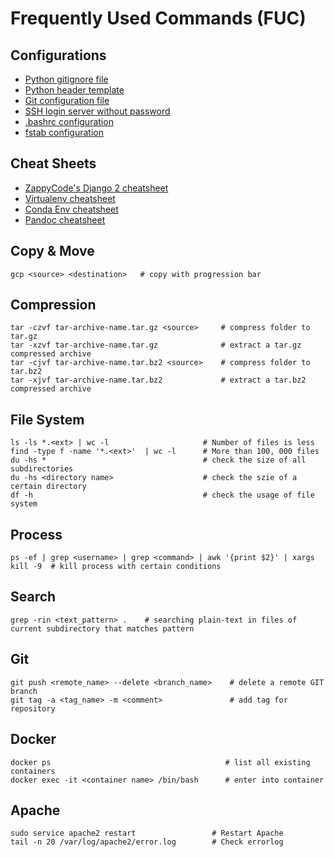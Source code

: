 # Frequently Used Commands (FUC)

## Configurations
* [Python gitignore file](config/python.gitignore)
* [Python header template](config/python.header)
* [Git configuration file](config/git.config)
* [SSH login server without password](config/ssh_login_no_passwd.md)
* [.bashrc configuration](config/bashrc.config)
* [fstab configuration](config/fstab.config)

## Cheat Sheets
* [ZappyCode's Django 2 cheatsheet](cheatsheets/django/Django2-Cheat-Sheet.pdf)
* [Virtualenv cheatsheet](cheatsheets/VirtualenvCheatSheet.md)
* [Conda Env cheatsheet](cheatsheets/CondaEnvCheatSheet.md)
* [Pandoc cheatsheet](cheatsheets/PandocCheatSheet.md)

## Copy & Move
```
gcp <source> <destination>   # copy with progression bar
```

## Compression
```
tar -czvf tar-archive-name.tar.gz <source>     # compress folder to tar.gz
tar -xzvf tar-archive-name.tar.gz              # extract a tar.gz compressed archive
tar -cjvf tar-archive-name.tar.bz2 <source>    # compress folder to tar.bz2
tar -xjvf tar-archive-name.tar.bz2             # extract a tar.bz2 compressed archive
```

## File System
```
ls -ls *.<ext> | wc -l                     # Number of files is less
find -type f -name '*.<ext>'  | wc -l      # More than 100, 000 files
du -hs *                                   # check the size of all subdirectories
du -hs <directory name>                    # check the szie of a certain directory
df -h                                      # check the usage of file system
```

## Process
```
ps -ef | grep <username> | grep <command> | awk '{print $2}' | xargs kill -9  # kill process with certain conditions 
```

## Search
```
grep -rin <text_pattern> .    # searching plain-text in files of current subdirectory that matches pattern
```

## Git
```
git push <remote_name> --delete <branch_name>    # delete a remote GIT branch
git tag -a <tag_name> -m <comment>               # add tag for repository
```

## Docker
```
docker ps                                       # list all existing containers
docker exec -it <container name> /bin/bash      # enter into container
```

## Apache
```
sudo service apache2 restart                 # Restart Apache
tail -n 20 /var/log/apache2/error.log        # Check errorlog
```
